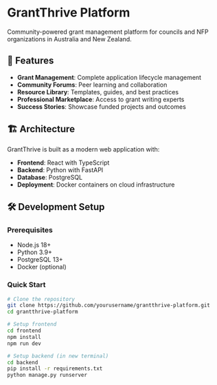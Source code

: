 # GrantThrive Platform

Community-powered grant management platform for councils and NFP organizations in Australia and New Zealand.

## 🚀 Features

- **Grant Management**: Complete application lifecycle management
- **Community Forums**: Peer learning and collaboration
- **Resource Library**: Templates, guides, and best practices
- **Professional Marketplace**: Access to grant writing experts
- **Success Stories**: Showcase funded projects and outcomes

## 🏗️ Architecture

GrantThrive is built as a modern web application with:
- **Frontend**: React with TypeScript
- **Backend**: Python with FastAPI
- **Database**: PostgreSQL
- **Deployment**: Docker containers on cloud infrastructure

## 🛠️ Development Setup

### Prerequisites
- Node.js 18+
- Python 3.9+
- PostgreSQL 13+
- Docker (optional)

### Quick Start
```bash
# Clone the repository
git clone https://github.com/yourusername/grantthrive-platform.git
cd grantthrive-platform

# Setup frontend
cd frontend
npm install
npm run dev

# Setup backend (in new terminal)
cd backend
pip install -r requirements.txt
python manage.py runserver
